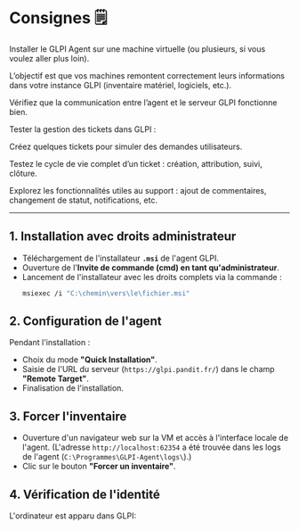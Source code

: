 
# Consignes 🗒️
Installer le GLPI Agent sur une machine virtuelle (ou plusieurs, si vous voulez aller plus loin).

L’objectif est que vos machines remontent correctement leurs informations dans votre instance GLPI (inventaire matériel, logiciels, etc.).

Vérifiez que la communication entre l’agent et le serveur GLPI fonctionne bien.

Tester la gestion des tickets dans GLPI :

Créez quelques tickets pour simuler des demandes utilisateurs.

Testez le cycle de vie complet d’un ticket : création, attribution, suivi, clôture.

Explorez les fonctionnalités utiles au support : ajout de commentaires, changement de statut, notifications, etc.

---
## 1. Installation avec droits administrateur

* Téléchargement de l'installateur **`.msi`** de l'agent GLPI.
*  Ouverture de l'**Invite de commande (cmd) en tant qu'administrateur**.
*  Lancement de l'installateur avec les droits complets via la commande :
    ```bash
    msiexec /i "C:\chemin\vers\le\fichier.msi"
    ```

## 2. Configuration de l'agent

Pendant l'installation :

*  Choix du mode **"Quick Installation"**.
*  Saisie de l'URL du serveur (`https://glpi.pandit.fr/`) dans le champ **"Remote Target"**.
*  Finalisation de l'installation.

## 3. Forcer l'inventaire

*  Ouverture d'un navigateur web sur la VM et accès à l'interface locale de l'agent.
    (L'adresse `http://localhost:62354` a été trouvée dans les logs de l'agent (`C:\Programmes\GLPI-Agent\logs\`).)
*  Clic sur le bouton **"Forcer un inventaire"**.

## 4. Vérification de l'identité

L'ordinateur est apparu dans GLPI:





